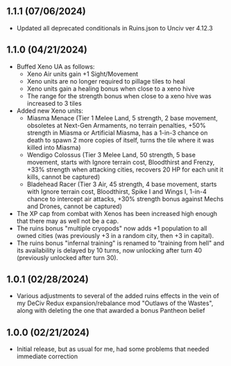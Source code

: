## 1.1.1 (07/06/2024)
- Updated all deprecated conditionals in Ruins.json to Unciv ver 4.12.3

## 1.1.0 (04/21/2024)
- Buffed Xeno UA as follows:
    - Xeno Air units gain +1 Sight/Movement
    - Xeno units are no longer required to pillage tiles to heal
    - Xeno units gain a healing bonus when close to a xeno hive
    - The range for the strength bonus when close to a xeno hive was increased to 3 tiles
- Added new Xeno units:
    - Miasma Menace (Tier 1 Melee Land, 5 strength, 2 base movement, obsoletes at Next-Gen Armaments, no terrain penalties, +50% strength in Miasma or Artificial Miasma, has a 1-in-3 chance on death to spawn 2 more copies of itself, turns the tile where it was killed into Miasma)
    - Wendigo Colossus (Tier 3 Melee Land, 50 strength, 5 base movement, starts with Ignore terrain cost, Bloodthirst and Frenzy, +33% strength when attacking cities, recovers 20 HP for each unit it kills, cannot be captured)
    - Bladehead Racer (Tier 3 Air, 45 strength, 4 base movement, starts with Ignore terrain cost, Bloodthirst, Spike I and Wings I, 1-in-4 chance to intercept air attacks, +30% strength bonus against Mechs and Drones, cannot be captured)
- The XP cap from combat with Xenos has been increased high enough that there may as well not be a cap.
- The ruins bonus "multiple cryopods" now adds +1 population to all owned cities (was previously +3 in a random city, then +3 in capital).
- The ruins bonus "infernal training" is renamed to "training from hell" and its availability is delayed by 10 turns, now unlocking after turn 40 (previously unlocked after turn 30).

## 1.0.1 (02/28/2024)
- Various adjustments to several of the added ruins effects in the vein of my DeCiv Redux expansion/rebalance mod "Outlaws of the Wastes", along with deleting the one that awarded a bonus Pantheon belief

## 1.0.0 (02/21/2024)
- Initial release, but as usual for me, had some problems that needed immediate correction